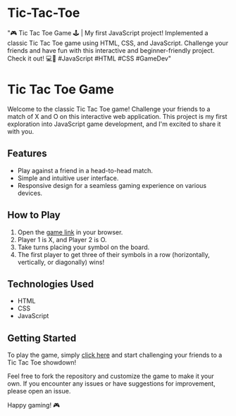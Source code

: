 # Tic-Tac-Toe
"🎮 Tic Tac Toe Game 🕹️ | My first JavaScript project! Implemented a classic Tic Tac Toe game using HTML, CSS, and JavaScript. Challenge your friends and have fun with this interactive and beginner-friendly project. Check it out! 💻🚀 #JavaScript #HTML #CSS #GameDev"
<br>
# Tic Tac Toe Game

Welcome to the classic Tic Tac Toe game! Challenge your friends to a match of X and O on this interactive web application. This project is my first exploration into JavaScript game development, and I'm excited to share it with you.

## Features
- Play against a friend in a head-to-head match.
- Simple and intuitive user interface.
- Responsive design for a seamless gaming experience on various devices.

## How to Play
1. Open the [game link](insert-link-here) in your browser.
2. Player 1 is X, and Player 2 is O.
3. Take turns placing your symbol on the board.
4. The first player to get three of their symbols in a row (horizontally, vertically, or diagonally) wins!

## Technologies Used
- HTML
- CSS
- JavaScript

## Getting Started
To play the game, simply [click here](insert-link-here) and start challenging your friends to a Tic Tac Toe showdown!

Feel free to fork the repository and customize the game to make it your own. If you encounter any issues or have suggestions for improvement, please open an issue.

Happy gaming! 🎮
